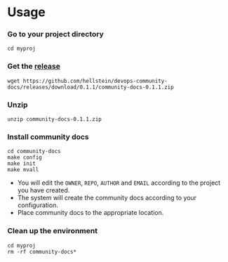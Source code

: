 # Usage

### Go to your project directory
```
cd myproj
```
### Get the [release](https://github.com/hellstein/devops-community-docs/releases)
```
wget https://github.com/hellstein/devops-community-docs/releases/download/0.1.1/community-docs-0.1.1.zip
```

### Unzip
```
unzip community-docs-0.1.1.zip
```

### Install community docs
```
cd community-docs
make config
make init
make mvall
```

* You will edit the `OWNER`, `REPO`, `AUTHOR` and `EMAIL` according to the project you have created.
* The system will create the community docs according to your configuration.
* Place community docs to the appropriate location.

### Clean up the environment
```
cd myproj
rm -rf community-docs* 
```
